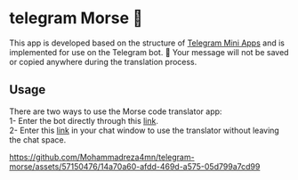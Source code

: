 # telegram Morse 💬

This app is developed based on the structure of [Telegram Mini Apps](https://core.telegram.org/bots/webapps) and is implemented for use on the Telegram bot.
🚨 Your message will not be saved or copied anywhere during the translation process.

## Usage

There are two ways to use the Morse code translator app:<br />
1- Enter the bot directly through this [link](https://t.me/morse_code_translator_bot).<br />
2- Enter this [link](https://t.me/morse_code_translator_bot/start) in your chat window to use the translator without leaving the chat space.


https://github.com/Mohammadreza4mn/telegram-morse/assets/57150476/14a70a60-afdd-469d-a575-05d799a7cd99

